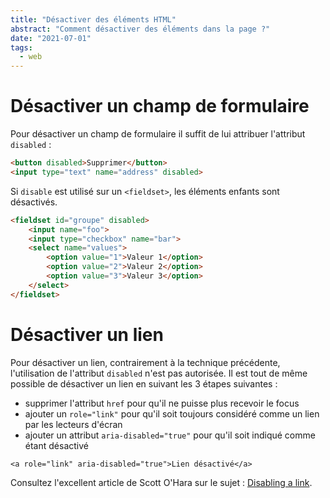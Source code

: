 ```yaml
---
title: "Désactiver des éléments HTML"
abstract: "Comment désactiver des éléments dans la page ?"
date: "2021-07-01"
tags:
  - web
---
```


# Désactiver un champ de formulaire

Pour désactiver un champ de formulaire il suffit de lui attribuer l'attribut `disabled` :

```html
<button disabled>Supprimer</button>
<input type="text" name="address" disabled>
```
Si `disable` est utilisé sur un `<fieldset>`, les éléments enfants sont désactivés.
```html
<fieldset id="groupe" disabled> 
    <input name="foo"> 
    <input type="checkbox" name="bar"> 
    <select name="values"> 
        <option value="1">Valeur 1</option>
        <option value="2">Valeur 2</option>
        <option value="3">Valeur 3</option>        
    </select>
</fieldset>
```

# Désactiver un lien

Pour désactiver un lien, contrairement à la technique précédente, l'utilisation de l'attribut `disabled` n'est pas autorisée. Il est tout de même possible de désactiver un lien en suivant les 3 étapes suivantes : 
- supprimer l'attribut `href` pour qu'il ne puisse plus recevoir le focus
- ajouter un `role="link"` pour qu'il soit toujours considéré comme un lien par les lecteurs d'écran
- ajouter un attribut `aria-disabled="true"` pour qu'il soit indiqué comme étant désactivé  

<pre><code class="html">&lt;a role="link" aria-disabled="true"&gt;Lien désactivé&lt;/a&gt;</code></pre>

Consultez l'excellent article de Scott O'Hara sur le sujet : <a href="https://www.scottohara.me/blog/2021/05/28/disabled-links.html" hreflang="en" lang="en">Disabling a link</a>.
